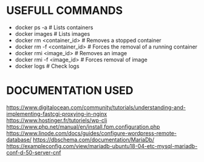 # USEFULL COMMANDS

- docker ps -a                # Lists containers
- docker images               # Lists images 
- docker rm <container_id>    # Removes a stopped container
- docker rm -f <container_id> # Forces the removal of a running container
- docker rmi <image_id>       # Removes an image 
- docker rmi -f <image_id>    # Forces removal of image
- docker logs <service>       # Check logs

# DOCUMENTATION USED

https://www.digitalocean.com/community/tutorials/understanding-and-implementing-fastcgi-proxying-in-nginx
https://www.hostinger.fr/tutoriels/wp-cli
https://www.php.net/manual/en/install.fpm.configuration.php
https://www.linode.com/docs/guides/configure-wordpress-remote-database/
https://dbschema.com/documentation/MariaDb/
https://exampleconfig.com/view/mariadb-ubuntu18-04-etc-mysql-mariadb-conf-d-50-server-cnf
